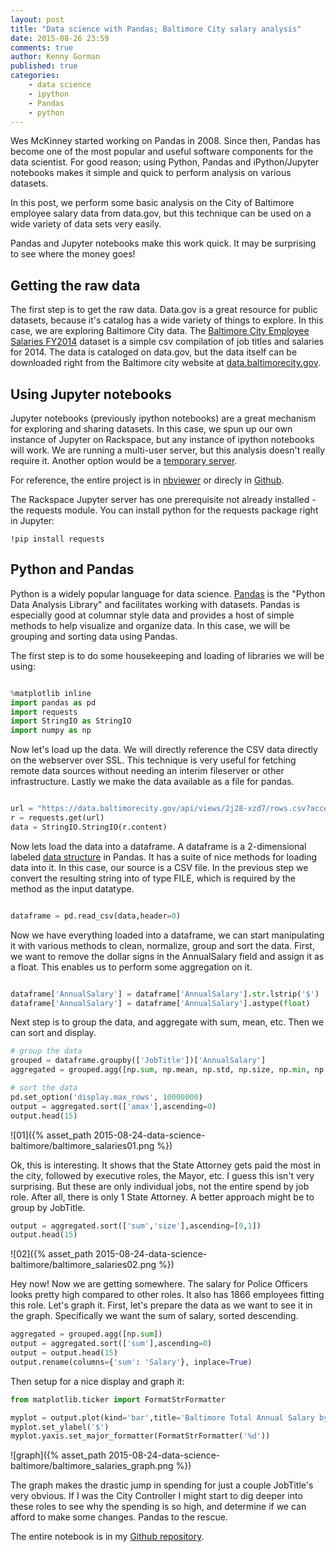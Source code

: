 ```yaml
---
layout: post
title: "Data science with Pandas; Baltimore City salary analysis"
date: 2015-08-26 23:59
comments: true
author: Kenny Gorman
published: true
categories:
    - data science
    - ipython
    - Pandas
    - python
---
```


Wes McKinney started working on Pandas in 2008. Since then, Pandas has become one of the most popular and useful software components for the data scientist. For good reason; using Python, Pandas and iPython/Jupyter notebooks makes it simple and quick to perform analysis on various datasets.

In this post, we perform some basic analysis on the City of Baltimore employee salary data from data.gov, but this technique can be used on a wide variety of data sets very easily.

Pandas and Jupyter notebooks make this work quick. It may be surprising to see where the money goes!

<!-- more -->

## Getting the raw data

The first step is to get the raw data. Data.gov is a great resource for public datasets, because it's catalog has a wide variety of things to explore. In this case, we are exploring Baltimore City data. The [Baltimore City Employee Salaries FY2014](http://catalog.data.gov/dataset/baltimore-city-employee-salaries-fy2014-5924b) dataset is a simple csv compilation of job titles and salaries for 2014. The data is cataloged on data.gov, but the data itself can be downloaded right from the Baltimore city website at [data.baltimorecity.gov](https://data.baltimorecity.gov/api/views/2j28-xzd7/rows.csv?accessType=DOWNLOAD).

## Using Jupyter notebooks

Jupyter notebooks (previously ipython notebooks) are a great mechanism for exploring and sharing datasets.
In this case, we spun up our own instance of Jupyter on Rackspace, but any instance of ipython notebooks will work. We are running a multi-user server, but this analysis doesn't really require it. Another option would be a [temporary server](https://lambdaops.com/ipythonjupyter-tmpnb-debuts/).

For reference, the entire project is in [nbviewer](http://nbviewer.ipython.org/github/kgorman/notebooks/blob/master/Baltimore_Salaries.ipynb) or direcly in [Github](https://github.com/kgorman/notebooks/blob/master/Baltimore_Salaries.ipynb).

The Rackspace Jupyter server has one prerequisite not already installed - the requests module. You can install python for the requests package right in Jupyter:

```
!pip install requests
```

## Python and Pandas

Python is a widely popular language for data science. [Pandas](http://pandas.pydata.org) is the "Python Data Analysis Library" and facilitates working with datasets. Pandas is especially good at columnar style data and provides a host of simple methods to help visualize and organize data. In this case, we will be grouping and sorting data using Pandas.

The first step is to do some housekeeping and loading of libraries we will be using:

```python

%matplotlib inline
import pandas as pd
import requests
import StringIO as StringIO
import numpy as np

```

Now let's load up the data. We will directly reference the CSV data directly on the webserver over SSL. This technique is very useful for fetching remote data sources without needing an interim fileserver or other infrastructure. Lastly we make the data available as a file for pandas.

```python

url = "https://data.baltimorecity.gov/api/views/2j28-xzd7/rows.csv?accessType=DOWNLOAD"
r = requests.get(url)
data = StringIO.StringIO(r.content)

```

Now lets load the data into a dataframe. A dataframe is a 2-dimensional labeled [data structure]((http://pandas.pydata.org/pandas-docs/version/0.16.1/dsintro.html#dataframe)) in Pandas. It has a suite of nice methods for loading data into it. In this case, our source is a CSV file. In the previous step we convert the resulting string into of type FILE, which is required by the method as the input datatype.

```python

dataframe = pd.read_csv(data,header=0)

```
Now we have everything loaded into a dataframe, we can start manipulating it with various methods to clean, normalize, group and sort the data. First, we want to remove the dollar signs in the AnnualSalary field and assign it as a float. This enables us to perform some aggregation on it.

```python

dataframe['AnnualSalary'] = dataframe['AnnualSalary'].str.lstrip('$')
dataframe['AnnualSalary'] = dataframe['AnnualSalary'].astype(float)

```

Next step is to group the data, and aggregate with sum, mean, etc. Then we can sort and display.

```python
# group the data
grouped = dataframe.groupby(['JobTitle'])['AnnualSalary']
aggregated = grouped.agg([np.sum, np.mean, np.std, np.size, np.min, np.max])

# sort the data
pd.set_option('display.max_rows', 10000000)
output = aggregated.sort(['amax'],ascending=0)
output.head(15)

```
![01]({% asset_path 2015-08-24-data-science-baltimore/baltimore_salaries01.png %})

Ok, this is interesting. It shows that the State Attorney gets paid the most in the city, followed by executive roles, the Mayor, etc. I guess this isn't very surprising. But these are only individual jobs, not the entire spend by job role. After all, there is only 1 State Attorney. A better approach might be to group by JobTitle.


```python
output = aggregated.sort(['sum','size'],ascending=[0,1])
output.head(15)
```

![02]({% asset_path 2015-08-24-data-science-baltimore/baltimore_salaries02.png %})

Hey now! Now we are getting somewhere. The salary for Police Officers looks pretty high compared to other roles. It also has 1866 employees fitting this role. Let's graph it. First, let's prepare the data as we want to see it in the graph. Specifically we want the sum of salary, sorted descending.

```python
aggregated = grouped.agg([np.sum])
output = aggregated.sort(['sum'],ascending=0)
output = output.head(15)
output.rename(columns={'sum': 'Salary'}, inplace=True)
```

Then setup for a nice display and graph it:

```python
from matplotlib.ticker import FormatStrFormatter

myplot = output.plot(kind='bar',title='Baltimore Total Annual Salary by Job Title - 2014')
myplot.set_ylabel('$')
myplot.yaxis.set_major_formatter(FormatStrFormatter('%d'))
```

![graph]({% asset_path 2015-08-24-data-science-baltimore/baltimore_salaries_graph.png %})

The graph makes the drastic jump in spending for just a couple JobTitle's very obvious. If I was the City Controller I might start to dig deeper into these roles to see why the spending is so high, and determine if we can afford to make some changes. Pandas to the rescue.

The entire notebook is in my [Github repository](https://github.com/kgorman/notebooks/blob/master/Baltimore_Salaries.ipynb).
